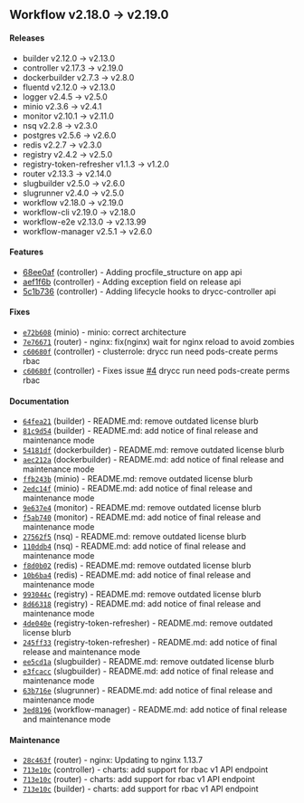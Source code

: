 ## Workflow v2.18.0 -> v2.19.0

#### Releases

- builder v2.12.0 -> v2.13.0
- controller v2.17.3 -> v2.19.0
- dockerbuilder v2.7.3 -> v2.8.0
- fluentd v2.12.0 -> v2.13.0
- logger v2.4.5 -> v2.5.0
- minio v2.3.6 -> v2.4.1
- monitor v2.10.1 -> v2.11.0
- nsq v2.2.8 -> v2.3.0
- postgres v2.5.6 -> v2.6.0
- redis v2.2.7 -> v2.3.0
- registry v2.4.2 -> v2.5.0
- registry-token-refresher v1.1.3 -> v1.2.0
- router v2.13.3 -> v2.14.0
- slugbuilder v2.5.0 -> v2.6.0
- slugrunner v2.4.0 -> v2.5.0
- workflow v2.18.0 -> v2.19.0
- workflow-cli v2.19.0 -> v2.18.0
- workflow-e2e v2.13.0 -> v2.13.99
- workflow-manager v2.5.1 -> v2.6.0

#### Features

- [68ee0af](https://github.com/drycc/controller/commit/68ee0afd620659c7c6748c9d95d30eb6a3e5b3d8) (controller) - Adding procfile_structure on app api
- [aef1f6b](https://github.com/drycc/controller/commit/aef1f6b3cd3b57c778e6141cb818a8022ac5d727) (controller) - Adding exception field on release api
- [5c1b736](https://github.com/drycc/controller/commit/5c1b73688b9435fcdb3af54f034456320bd53951) (controller) - Adding lifecycle hooks to drycc-controller api

#### Fixes

- [`e72b608`](https://github.com/drycc/minio/commit/e72b608533d63c6400d04a32a2915119415c816c) (minio) - minio: correct architecture
- [`7e76671`](https://github.com/drycc/router/commit/7e76671b114039d5004a8ef7394ef7b8ab0c3a9b) (router) - nginx: fix(nginx) wait for nginx reload to avoid zombies
- [`c60680f`](https://github.com/drycc/controller/commit/c60680f267ff1449281d227e9cfcb6295034d064) (controller) - clusterrole: drycc run need pods-create perms rbac
- [`c60680f`](https://github.com/drycc/controller/pull/5/commits/c60680f267ff1449281d227e9cfcb6295034d064) (controller) - Fixes issue [#4](https://github.com/drycc/controller/issues/4) drycc run need pods-create perms rbac

#### Documentation

- [`64fea21`](https://github.com/drycc/builder/commit/64fea2112d19cafa15137320633e9416019e09fb) (builder) - README.md: remove outdated license blurb
- [`81c9d54`](https://github.com/drycc/builder/commit/81c9d54bcd0a9669fe7abc1cfacf93e249a31103) (builder) - README.md: add notice of final release and maintenance mode
- [`54181df`](https://github.com/drycc/dockerbuilder/commit/54181df684d96de97bb1738d8fdc5b5624a9115e) (dockerbuilder) - README.md: remove outdated license blurb
- [`aec212a`](https://github.com/drycc/dockerbuilder/commit/aec212a396d9a49cf5362073d75e73d5bf081e77) (dockerbuilder) - README.md: add notice of final release and maintenance mode
- [`ffb243b`](https://github.com/drycc/minio/commit/ffb243b3249367dd60763481802664c0627d29af) (minio) - README.md: remove outdated license blurb
- [`2edc14f`](https://github.com/drycc/minio/commit/2edc14f4aa159d2c3fd507d9a0e13ba7394d5446) (minio) - README.md: add notice of final release and maintenance mode
- [`9e637e4`](https://github.com/drycc/monitor/commit/9e637e4f5025614a6280f454a6d6f0acd0823277) (monitor) - README.md: remove outdated license blurb
- [`f5ab740`](https://github.com/drycc/monitor/commit/f5ab74041f95281accbc5365a601bfd9a46eecc7) (monitor) - README.md: add notice of final release and maintenance mode
- [`27562f5`](https://github.com/drycc/nsq/commit/27562f5cda35e1b54445b84da3871cb4d8864dd9) (nsq) - README.md: remove outdated license blurb
- [`110ddb4`](https://github.com/drycc/nsq/commit/110ddb46f5a922f868f19b321c854c20d1585fcc) (nsq) - README.md: add notice of final release and maintenance mode
- [`f8d0b02`](https://github.com/drycc/redis/commit/f8d0b02394abd213253d1d88b209a8369895abc4) (redis) - README.md: remove outdated license blurb
- [`10b6ba4`](https://github.com/drycc/redis/commit/10b6ba4012d98518ceedad8c03ee1fc8c31d506d) (redis) - README.md: add notice of final release and maintenance mode
- [`993044c`](https://github.com/drycc/registry/commit/993044cf65211768cf9c22b7b2ee5aba2be35090) (registry) - README.md: remove outdated license blurb
- [`8d66318`](https://github.com/drycc/registry/commit/8d663188eae011b4475ad32ce2431ec0b9a1e808) (registry) - README.md: add notice of final release and maintenance mode
- [`4de040e`](https://github.com/drycc/registry-token-refresher/commit/4de040efd6298a3399b2561278caf66af1eeabf8) (registry-token-refresher) - README.md: remove outdated license blurb
- [`245ff33`](https://github.com/drycc/registry-token-refresher/commit/245ff33c2b9772ac4ecae36a178cf83d89bd6b6c) (registry-token-refresher) - README.md: add notice of final release and maintenance mode
- [`ee5cd1a`](https://github.com/drycc/slugbuilder/commit/ee5cd1a59655e81e8df6318039fb4a57969f485f) (slugbuilder) - README.md: remove outdated license blurb
- [`e3fcacc`](https://github.com/drycc/slugbuilder/commit/e3fcacc0a19d913a83f7bb0c1227070007073c93) (slugbuilder) - README.md: add notice of final release and maintenance mode
- [`63b716e`](https://github.com/drycc/slugrunner/commit/63b716e8c43693c75dcd47450c8c5a244c074882) (slugrunner) - README.md: add notice of final release and maintenance mode
- [`3ed8196`](https://github.com/drycc/workflow-manager/commit/3ed81960bef0eea133f7c151023f410d8d001727) (workflow-manager) - README.md: add notice of final release and maintenance mode

#### Maintenance

- [`28c463f`](https://github.com/drycc/router/commit/28c463f58a87937e531c6a6e0134c033e3ac23b9) (router) - nginx: Updating to nginx 1.13.7 
- [`713e10c`](https://github.com/drycc/controller/commit/ddbd8acef713e10c2918c28f1967ed937e32a817) (controller) - charts: add support for rbac v1 API endpoint
- [`713e10c`](https://github.com/drycc/controller/commit/ddbd8acef713e10c2918c28f1967ed937e32a817) (router) - charts: add support for rbac v1 API endpoint
- [`713e10c`](https://github.com/drycc/controller/commit/ddbd8acef713e10c2918c28f1967ed937e32a817) (builder) - charts: add support for rbac v1 API endpoint
